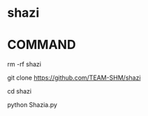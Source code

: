 # shazi

# COMMAND

rm -rf shazi

git clone https://github.com/TEAM-SHM/shazi

cd shazi

python Shazia.py
